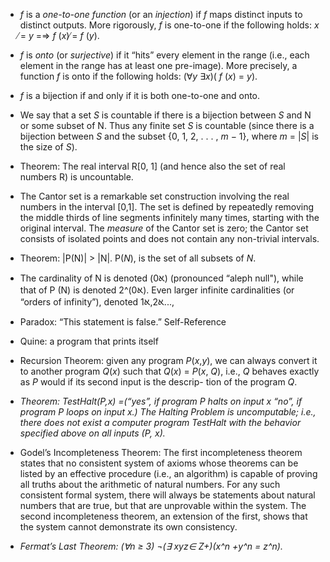 - *f* is a *one-to-one function* (or an *injection*) if *f* maps distinct inputs to distinct outputs. More rigorously, *f* is one-to-one if the following holds: *x* ̸= *y* =⇒ *f* (*x*) ̸= *f* (*y*).
- *f* is *onto* (or *surjective*) if it “hits” every element in the range (i.e., each element in the range has at least one pre-image). More precisely, a function *f* is onto if the following holds: (∀*y* ∃*x*)( *f* (*x*) = *y*).

-  *f* is a bijection if and only if it is both one-to-one and onto.
- We say that a set *S* is countable if there is a bijection between *S* and N or some subset of N. Thus any finite set *S* is countable (since there is a bijection between *S* and the subset {0, 1, 2, . . . , *m* − 1}, where *m* = |*S*| is the size of *S*). 
- Theorem: The real interval R[0, 1] (and hence also the set of real numbers R) is uncountable.
- The Cantor set is a remarkable set construction involving the real numbers in the interval [0,1]. The set is defined by repeatedly removing the middle thirds of line segments infinitely many times, starting with the original interval. The *measure* of the Cantor set is zero; the Cantor set consists of isolated points and does not contain any non-trivial intervals.

- Theorem: |P(N)| > |N|. P(*N*), is the set of all subsets of *N*.

- The cardinality of N is denoted (𐡠0)  (pronounced “aleph null"), while that of P (N) is denoted 2^(𐡠0). Even larger infinite cardinalities (or “orders of infinity”), denoted 𐡠2,𐡠1...,

-  Paradox: “This statement is false.”     Self-Reference

- Quine: a program that prints itself
- Recursion Theorem:  given any program *P*(*x*,*y*), we can always convert it to another program *Q*(*x*) such that *Q*(*x*) = *P*(*x*, *Q*), i.e., *Q* behaves exactly as *P* would if its second input is the descrip- tion of the program *Q*.

- *Theorem: TestHalt(P,x) =(“yes”, if program P halts on input x “no”, if program P loops on input x.) The Halting Problem is uncomputable; i.e., there does not exist a computer program TestHalt with the behavior specified above on all inputs (P, x).*

- Godel’s Incompleteness Theorem:
  The first incompleteness theorem states that no consistent system of axioms whose theorems can be listed by an effective procedure (i.e., an algorithm) is capable of proving all truths about the arithmetic of natural numbers. For any such consistent formal system, there will always be statements about natural numbers that are true, but that are unprovable within the system.
  The second incompleteness theorem, an extension of the first, shows that the system cannot demonstrate its own consistency.
- *Fermat’s Last Theorem: (∀n ≥ 3) ¬(∃ xyz∈ Z+)(x^n +y^n = z^n).*